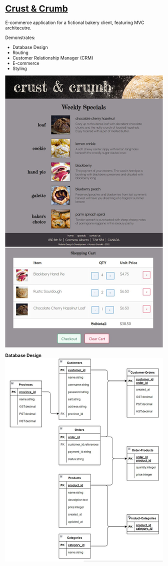 # [Crust & Crumb](https://crustandcrumb.onrender.com/)

E-commerce application for a fictional bakery client, featuring MVC architecutre.

Demonstrates:
- Database Design
- Routing
- Customer Relationship Manager (CRM)
- E-commerce
- Styling

![Crust & Crumb Bakery Website](/lib/assets/images/specials.JPG)
![Shopping Cart](/lib/assets/images/shoppingCart.JPG)


**Database Design**
![ERD](/lib/assets/images/ERD.JPG)
